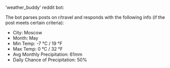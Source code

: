 'weather_buddy' reddit bot:

The bot parses posts on r/travel and responds with the following info (if the post meets certain criteria):

- City: Moscow
- Month: May
- Min Temp: -7 °C / 19 °F
- Max Temp: 0 °C / 32 °F
- Avg Monthly Precipitation: 61mm
- Daily Chance of Precipitation: 50%

